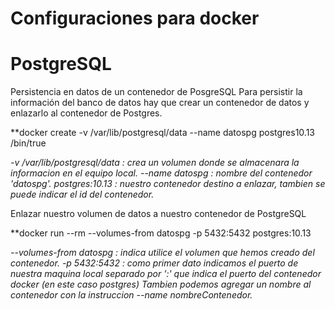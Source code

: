 # Configuraciones para docker
# PostgreSQL

Persistencia en datos de un contenedor de PosgreSQL
Para persistir la información del banco de datos hay que crear un contenedor de datos y enlazarlo al contenedor de Postgres.

**docker create -v /var/lib/postgresql/data --name datospg postgres10.13 /bin/true


*-v /var/lib/postgresql/data : crea un volumen donde se almacenara la informacion en el equipo local.*
*--name datospg : nombre del contenedor 'datospg'.*
*postgres:10.13 : nuestro contenedor destino a enlazar, tambien se puede indicar el id del contenedor.*

Enlazar nuestro volumen de datos a nuestro contenedor de PostgreSQL

**docker run --rm --volumes-from datospg -p 5432:5432 postgres:10.13

*--volumes-from datospg : indica utilice el volumen que hemos creado del contenedor.*
*-p 5432:5432 : como primer dato indicamos el puerto de nuestra maquina local separado por ':' que indica el puerto del contenedor docker (en este caso postgres)*
*Tambien podemos agregar un nombre al contenedor con la instruccion --name nombreContenedor.*
